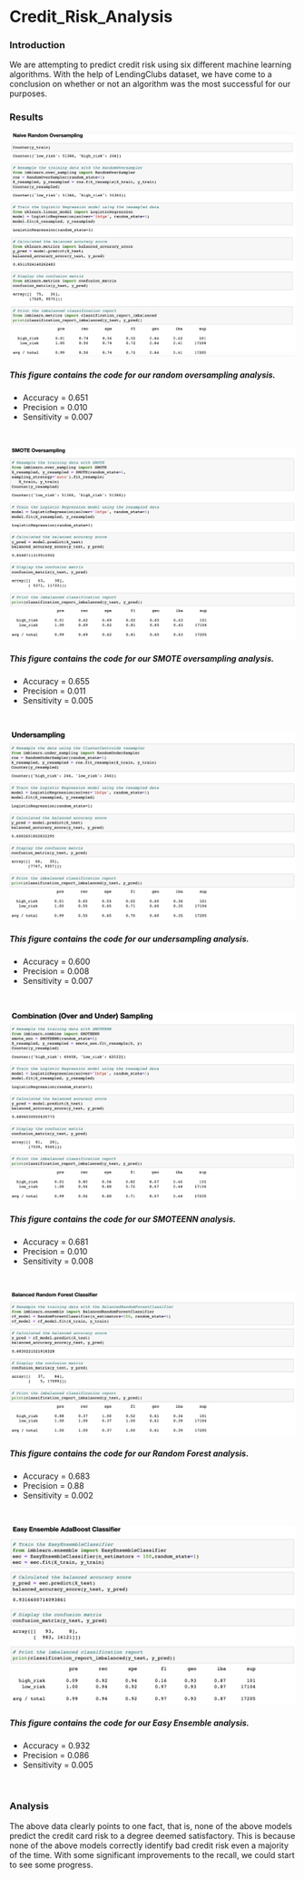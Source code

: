 # Credit_Risk_Analysis

### Introduction
We are attempting to predict credit risk using six different machine learning algorithms. With the help of LendingClubs dataset, we have come to a conclusion on whether or not an algorithm was the most successful for our purposes.

### Results
![RandomOversampling](https://github.com/shaneabbley/Credit_Risk_Analysis/blob/main/Module-17-Challenge-Resources/RandomOversampling.png)
##### This figure contains the code for our random oversampling analysis.
* Accuracy = 0.651
* Precision = 0.010
* Sensitivity = 0.007
<br />

![SMOTEOversampling](https://github.com/shaneabbley/Credit_Risk_Analysis/blob/main/Module-17-Challenge-Resources/SMOTEOversampling.png)
##### This figure contains the code for our SMOTE oversampling analysis.
* Accuracy = 0.655
* Precision = 0.011
* Sensitivity = 0.005
<br />

![UnderSampling](https://github.com/shaneabbley/Credit_Risk_Analysis/blob/main/Module-17-Challenge-Resources/Undersampling.png)
##### This figure contains the code for our undersampling analysis.
* Accuracy = 0.600
* Precision = 0.008
* Sensitivity = 0.007
<br />

![SMOTEENNSampling](https://github.com/shaneabbley/Credit_Risk_Analysis/blob/main/Module-17-Challenge-Resources/SMOTEENN.png)
##### This figure contains the code for our SMOTEENN analysis.
* Accuracy = 0.681
* Precision = 0.010
* Sensitivity = 0.008
<br />

![RandomForestSampling](https://github.com/shaneabbley/Credit_Risk_Analysis/blob/main/Module-17-Challenge-Resources/RandomForest.png)
##### This figure contains the code for our Random Forest analysis.
* Accuracy = 0.683
* Precision = 0.88
* Sensitivity = 0.002
<br />

![EasyEnsemblerSampling](https://github.com/shaneabbley/Credit_Risk_Analysis/blob/main/Module-17-Challenge-Resources/EasyEnsembler.png)
##### This figure contains the code for our Easy Ensemble analysis.
* Accuracy = 0.932
* Precision = 0.086
* Sensitivity = 0.005
<br />

### Analysis

The above data clearly points to one fact, that is, none of the above models predict the credit card risk to a degree deemed satisfactory. This is because none of the above models correctly identify bad credit risk even a majority of the time. With some significant improvements to the recall, we could start to see some progress.


